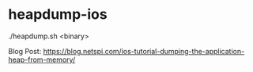 heapdump-ios
============

./heapdump.sh &lt;binary&gt;

Blog Post: https://blog.netspi.com/ios-tutorial-dumping-the-application-heap-from-memory/
